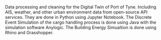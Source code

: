 Data processing and cleaning for the Digital Twin of Port of Tyne. Including AIS, weather, and other urban environment data from open-source API services. They are done in Python using Jupyter Notebook.
The Discrete Event Simulation of the cargo handling process is done using Java with the simulation software Anylogic. The Building Energy Simualtion is done using Rhino and Grasshopper.
